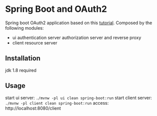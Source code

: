 # Spring Boot and OAuth2

Spring boot OAuth2 application based on this [tutorial](https://spring.io/guides/tutorials/spring-boot-oauth2/).
Composed by the following modules:
* ui authentication server authorization server and reverse proxy
* client resource server


## Installation
jdk 1.8 required

## Usage

start ui server: `./mvnw -pl ui clean spring-boot:run`
start client server: `./mvnw -pl client clean spring-boot:run`
access: http://localhost:8080/client